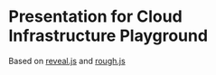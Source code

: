 # Presentation for Cloud Infrastructure Playground
Based on [reveal.js](https://github.com/hakimel/reveal.js/) and [rough.js](https://github.com/pshihn/rough/wiki)
